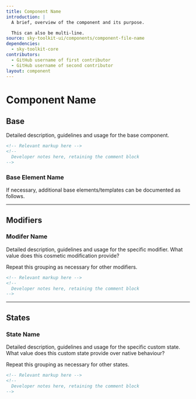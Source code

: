 ```yaml
---
title: Component Name
introduction: |
  A brief, overview of the component and its purpose.

  This can also be multi-line.
source: sky-toolkit-ui/components/component-file-name
dependencies:
  - sky-toolkit-core
contributors:
  - GitHub username of first contributor
  - GitHub username of second contributor
layout: component
---
```


# Component Name

## Base

Detailed description, guidelines and usage for the base component.

```html
<!-- Relevant markup here -->
<!-- 
  Developer notes here, retaining the comment block
-->
```

### Base Element Name

If necessary, additional base elements/templates can be documented as follows.

---

## Modifiers

### Modifer Name

Detailed description, guidelines and usage for the specific modifier.
What value does this cosmetic modification provide?

Repeat this grouping as necessary for other modifiers.

```html
<!-- Relevant markup here -->
<!-- 
  Developer notes here, retaining the comment block
-->
```

---

## States

### State Name

Detailed description, guidelines and usage for the specific custom state.
What value does this custom state provide over native behaviour?

Repeat this grouping as necessary for other states.

```html
<!-- Relevant markup here -->
<!-- 
  Developer notes here, retaining the comment block
-->
```
